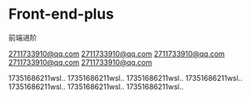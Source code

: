 # Front-end-plus
前端进阶

2711733910@qq.com
2711733910@qq.com
2711733910@qq.com
2711733910@qq.com
2711733910@qq.com

17351686211wsl..
17351686211wsl..
17351686211wsl..
17351686211wsl..
17351686211wsl..
17351686211wsl..
17351686211wsl..





